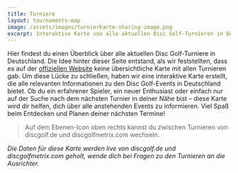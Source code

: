 ```yaml
---
title: Turniere
layout: tournaments-map
image: /assets/images/turnierkarte-sharing-image.png
excerpt: Interaktive Karte von alle aktuellen Disc Golf-Turnieren in Deutschland. Egal Ob du ein erfahrener Spieler, ein neuer Enthusiast oder einfach nur auf der Suche nach dem nächsten Turnier in deiner Nähe bist, hier findest du Events!
---
```


Hier findest du einen Überblick über alle aktuellen Disc Golf-Turniere in Deutschland. Die Idee hinter dieser Seite entstand, als wir feststellten, dass es auf der [offiziellen Website](https://turniere.discgolf.de) keine übersichtliche Karte mit allen Turnieren gab. Um diese Lücke zu schließen, haben wir eine interaktive Karte erstellt, die alle relevanten Informationen zu den Disc Golf-Events in Deutschland bietet. Ob du ein erfahrener Spieler, ein neuer Enthusiast oder einfach nur auf der Suche nach dem nächsten Turnier in deiner Nähe bist – diese Karte wird dir helfen, dich über alle anstehenden Events zu informieren. Viel Spaß beim Entdecken und Planen deiner nächsten Termine!

> Auf dem Ebenen-Icon oben rechts kannst du zwischen Turnieren von discgolf.de und discgolfmetrix.com wechseln.

_Die Daten für diese Karte werden live von discgolf.de und discgolfmetrix.com geholt, wende dich bei Fragen zu den Turnieren an die Ausrichter._